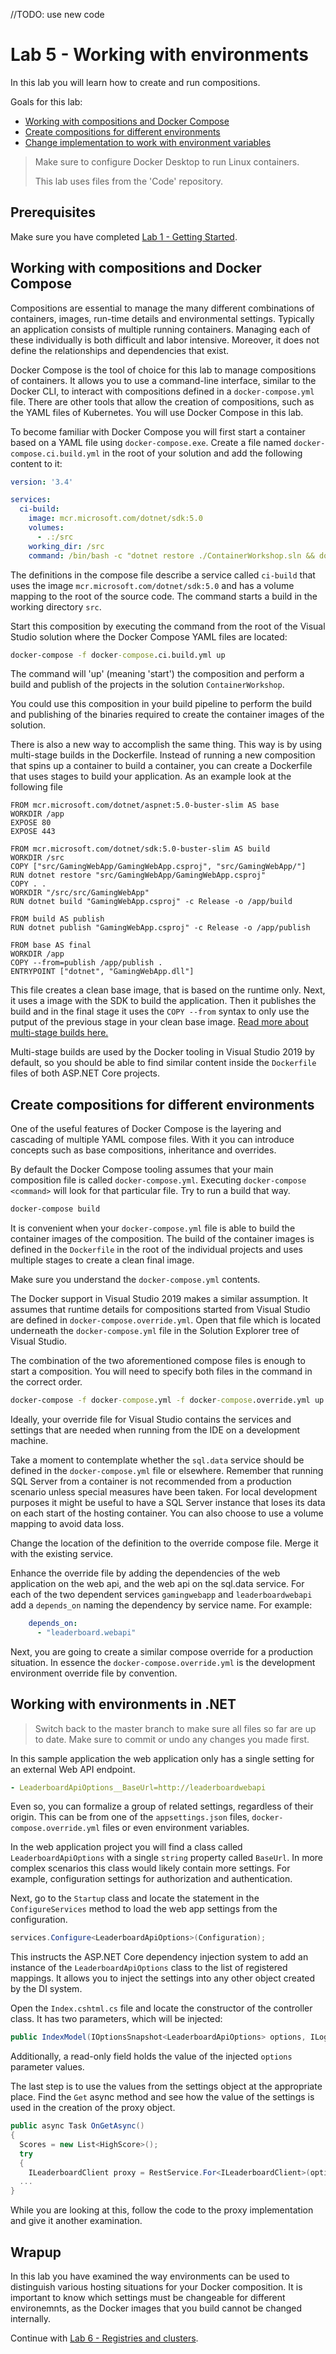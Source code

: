 //TODO: use new code

# Lab 5 - Working with environments

In this lab you will learn how to create and run compositions. 

Goals for this lab:
- [Working with compositions and Docker Compose](#work)
- [Create compositions for different environments](#create)
- [Change implementation to work with environment variables](#change)

> Make sure to configure Docker Desktop to run Linux containers.
>
> This lab uses files from the 'Code' repository.


## Prerequisites
Make sure you have completed [Lab 1 - Getting Started](Lab1-GettingStarted.md).

## <a name="work"></a>Working with compositions and Docker Compose

Compositions are essential to manage the many different combinations of containers, images, run-time details and environmental settings. Typically an application consists of multiple running containers. Managing each of these individually is both difficult and labor intensive. Moreover, it does not define the relationships and dependencies that exist.

Docker Compose is the tool of choice for this lab to manage compositions of containers. It allows you to use a command-line interface, similar to the Docker CLI, to interact with compositions defined in a `docker-compose.yml` file. There are other tools that allow the creation of compositions, such as the YAML files of Kubernetes. You will use Docker Compose in this lab.

To become familiar with Docker Compose you will first start a container based on a YAML file using `docker-compose.exe`. Create a file named `docker-compose.ci.build.yml` in the root of your solution and add the following content to it:

```yaml
version: '3.4'

services:
  ci-build:
    image: mcr.microsoft.com/dotnet/sdk:5.0
    volumes:
      - .:/src
    working_dir: /src
    command: /bin/bash -c "dotnet restore ./ContainerWorkshop.sln && dotnet publish ./ContainerWorkshop.sln -c Release -o ./obj/Docker/publish"
```

The definitions in the compose file describe a service called `ci-build` that uses the image `mcr.microsoft.com/dotnet/sdk:5.0` and has a volume mapping to the root of the source code. The command starts a build in the working directory `src`.

Start this composition by executing the command from the root of the Visual Studio solution where the Docker Compose YAML files are located:

```cmd
docker-compose -f docker-compose.ci.build.yml up
```

The command will 'up' (meaning 'start') the composition and perform a build and publish of the projects in the solution `ContainerWorkshop`.

You could use this composition in your build pipeline to perform the build and publishing of the binaries required to create the container images of the solution.

There is also a new way to accomplish the same thing. This way is by using multi-stage builds in the Dockerfile. Instead of running a new composition that spins up a container to build a container, you can create a Dockerfile that uses stages to build your application. As an example look at the following file

```docker
FROM mcr.microsoft.com/dotnet/aspnet:5.0-buster-slim AS base
WORKDIR /app
EXPOSE 80
EXPOSE 443

FROM mcr.microsoft.com/dotnet/sdk:5.0-buster-slim AS build
WORKDIR /src
COPY ["src/GamingWebApp/GamingWebApp.csproj", "src/GamingWebApp/"]
RUN dotnet restore "src/GamingWebApp/GamingWebApp.csproj"
COPY . .
WORKDIR "/src/src/GamingWebApp"
RUN dotnet build "GamingWebApp.csproj" -c Release -o /app/build

FROM build AS publish
RUN dotnet publish "GamingWebApp.csproj" -c Release -o /app/publish

FROM base AS final
WORKDIR /app
COPY --from=publish /app/publish .
ENTRYPOINT ["dotnet", "GamingWebApp.dll"]
```

This file creates a clean base image, that is based on the runtime only. Next, it uses a image with the SDK to build the application. Then it publishes the build and in the final stage it uses the `COPY --from` syntax to only use the putput of the previous stage in your clean base image. [Read more about multi-stage builds here.](https://docs.docker.com/develop/develop-images/multistage-build/)

Multi-stage builds are used by the Docker tooling in Visual Studio 2019 by default, so you should be able to find similar content inside the `Dockerfile` files of both ASP.NET Core projects.

## <a name="create"></a>Create compositions for different environments

One of the useful features of Docker Compose is the layering and cascading of multiple YAML compose files. With it you can introduce concepts such as base compositions, inheritance and overrides.

By default the Docker Compose tooling assumes that your main composition file is called `docker-compose.yml`. Executing `docker-compose <command>` will look for that particular file. Try to run a build that way.

```cmd
docker-compose build
```

It is convenient when your `docker-compose.yml` file is able to build the container images of the composition.  The build of the container images is defined in the `Dockerfile` in the root of the individual projects and uses multiple stages to create a clean final image.

Make sure you understand the `docker-compose.yml` contents.

The Docker support in Visual Studio 2019 makes a similar assumption. It assumes that runtime details for compositions started from Visual Studio are defined in `docker-compose.override.yml`. Open that file which is located underneath the `docker-compose.yml` file in the Solution Explorer tree of Visual Studio.

The combination of the two aforementioned compose files is enough to start a composition. You will need to specify both files in the command in the correct order.

```cmd
docker-compose -f docker-compose.yml -f docker-compose.override.yml up
```

Ideally, your override file for Visual Studio contains the services and settings that are needed when running from the IDE on a development machine.

Take a moment to contemplate whether the `sql.data` service should be defined in the `docker-compose.yml` file or elsewhere. Remember that running SQL Server from a container is not recommended from a production scenario unless special measures have been taken. For local development purposes it might be useful to have a SQL Server instance that loses its data on each start of the hosting container. You can also choose to use a volume mapping to avoid data loss.

Change the location of the definition to the override compose file. Merge it with the existing service. 

Enhance the override file by adding the dependencies of the web application on the web api, and the web api on the sql.data service. For each of the two dependent services `gamingwebapp` and `leaderboardwebapi` add a `depends_on` naming the dependency by service name. For example:

```yaml
    depends_on:
      - "leaderboard.webapi"
```

Next, you are going to create a similar compose override for a production situation. In essence the `docker-compose.override.yml` is the development environment override file by convention.

## <a name="change"></a>Working with environments in .NET

> Switch back to the master branch to make sure all files so far are up to date. Make sure to commit or undo any changes you made first.

In this sample application the web application only has a single setting for an external Web API endpoint.

```yaml
- LeaderboardApiOptions__BaseUrl=http://leaderboardwebapi
```

Even so, you can formalize a group of related settings, regardless of their origin. This can be from one of the `appsettings.json` files, `docker-compose.override.yml` files or even environment variables.

In the web application project you will find a class called `LeaderboardApiOptions` with a single `string` property called `BaseUrl`. In more complex scenarios this class would likely contain more settings. For example, configuration settings for authorization and authentication.

Next, go to the `Startup` class and locate the statement in the `ConfigureServices` method to load the web app settings from the configuration.

```c#
services.Configure<LeaderboardApiOptions>(Configuration);
```

This instructs the ASP.NET Core dependency injection system to add an instance of the `LeaderboardApiOptions` class to the list of registered mappings. It allows you to inject the settings into any other object created by the DI system.

Open the `Index.cshtml.cs` file and locate the constructor of the controller class. It has two parameters, which will be injected:

```c#
public IndexModel(IOptionsSnapshot<LeaderboardApiOptions> options, ILoggerFactory loggerFactory)
```
Additionally, a read-only field holds the value of the injected `options` parameter values. 

The last step is to use the values from the settings object at the appropriate place. Find the `Get` async method and see how the value of the settings is used in the creation of the proxy object.

```c#
public async Task OnGetAsync()
{
  Scores = new List<HighScore>();
  try
  {
    ILeaderboardClient proxy = RestService.For<ILeaderboardClient>(options.Value.BaseUrl);
  ...
}
```

While you are looking at this, follow the code to the proxy implementation and give it another examination.

## Wrapup

In this lab you have examined the way environments can be used to distinguish various hosting situations for your Docker composition. It is important to know which settings must be changeable for different environemnts, as the Docker images that you build cannot be changed internally.

Continue with [Lab 6 - Registries and clusters](Lab6-RegistriesClusters.md).
